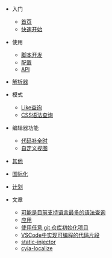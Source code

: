 
- 入门
    - [首页](/zh-Hans/README)
    - [快速开始](/zh-Hans/快速开始)
- 使用
    - [脚本开发](/zh-Hans/脚本开发)
    - [配置](/zh-Hans/配置)
    - <a href="api-docs/index.html" target="blank">API</a>
- [解析器](/zh-Hans/解析器)
- 模式
    - [Like查询](/zh-Hans/模式/like)
    - [CSS语法查询](/zh-Hans/模式/selector)
- 编辑器功能
    - [代码补全时](/zh-Hans/editor/snippet)
    - [自定义视图](/zh-Hans/editor/view)
- [其他](/zh-Hans/其他)
- [国际化](/zh-Hans/国际化)
- [计划](/zh-Hans/计划)

- 文章
    - [可能是目前支持语言最多的语法查询](/zh-Hans/article/code-recycle)
    - [应用](/zh-Hans/article/使用实例.md)
    - [使用任意 git 仓库初始化项目](/zh-Hans/article/模板.md)
    - [VSCode中实现可编程的代码片段](/zh-Hans/article/可编程的代码片段.md)
    - [static-injector](/zh-Hans/article/static-injector.md)
    - [cyia-localize](/zh-Hans/article/cyia-localize.md)